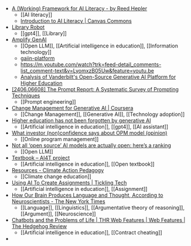 - [A (Working) Framework for AI Literacy - by Reed Hepler](https://reedhepler.substack.com/p/a-working-framework-for-ai-literacy)
	- [[AI literacy]]
	- [Introduction to AI Literacy | Canvas Commons](https://lor.instructure.com/resources/fa612cbf164e42e5bc7728dc53772a40?shared)
- [Library Robot](https://www.libraryrobot.org/)
	- [[gpt4]], [[Library]]
- [Amplify GenAI](https://www.amplifygenai.org/)
	- [[Open LLM]], [[Artificial intelligence in education]], [[Information technology]]
	- [gaiin-platform](https://github.com/gaiin-platform)
	- https://m.youtube.com/watch?trk=feed-detail_comments-list_comment-text&v=LyomxzB05Uw&feature=youtu.be
	- [Analysis of Vanderbilt's Open-Source Generative AI Platform for Higher Education](https://www.linkedin.com/pulse/analysis-vanderbilts-open-source-generative-ai-higher-conway-ph-d--ydfbc)
- [[2406.06608] The Prompt Report: A Systematic Survey of Prompting Techniques](https://arxiv.org/abs/2406.06608)
	- [[Prompt engineering]]
- [Change Management for Generative AI | Coursera](https://www.coursera.org/learn/change-management-generative-ai)
	- [[Change Management]], [[Generative AI]], [[Technology adoption]]
- [Higher education has not been forgotten by generative AI](https://www.insidehighered.com/opinion/blogs/online-trending-now/2024/06/20/higher-education-has-not-been-forgotten-generative-ai?mc_cid=e793c5983c)
	- [[Artificial intelligence in education]], [[gpt4]], [[AI assistant]]
- [What investor (non)confidence says about OPM model (opinion)](https://www.insidehighered.com/opinion/views/2024/06/18/what-investor-nonconfidence-says-about-opm-model-opinion?mc_cid=e793c5983c)
	- [[Online program management]]
- [Not all ‘open source’ AI models are actually open: here’s a ranking](https://www.nature.com/articles/d41586-024-02012-5)
	- [[Open LLM]]
- [Textbook – AI4T project](https://www.ai4t.eu/textbook/)
	- [[Artificial intelligence in education]], [[Open textbook]]
- [Resources - Climate Action Pedagogy](https://www.climateactionpedagogy.com/resources.html)
	- [[Climate change education]]
- [Using AI To Create Assignments | Tickling Tech](https://ticklingtech.com/2024/06/21/using-ai-to-create-assignments/)
	- [[Artificial intelligence in education]], [[Assignment]]
- [How Our Brain Produces Language and Thought, According to Neuroscientists - The New York Times](https://www.nytimes.com/2024/06/19/science/brain-language-thought.html)
	- [[Language]], [[Linguistics]], [[Argumentative theory of reasoning]], [[Argument]], [[Neuroscience]]
- [Chatbots and the Problems of Life | THR Web Features | Web Features | The Hedgehog Review](https://hedgehogreview.com/web-features/thr/posts/chatbots-and-the-problems-of-life)
	- [[Artificial intelligence in education]], [[Contract cheating]]
-